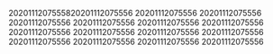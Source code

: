 2020111207555820201112075556
20201112075556
20201112075556
20201112075556
20201112075556
20201112075556
20201112075556
20201112075556
20201112075556
20201112075556
20201112075556
20201112075556
20201112075556
20201112075556
20201112075556
